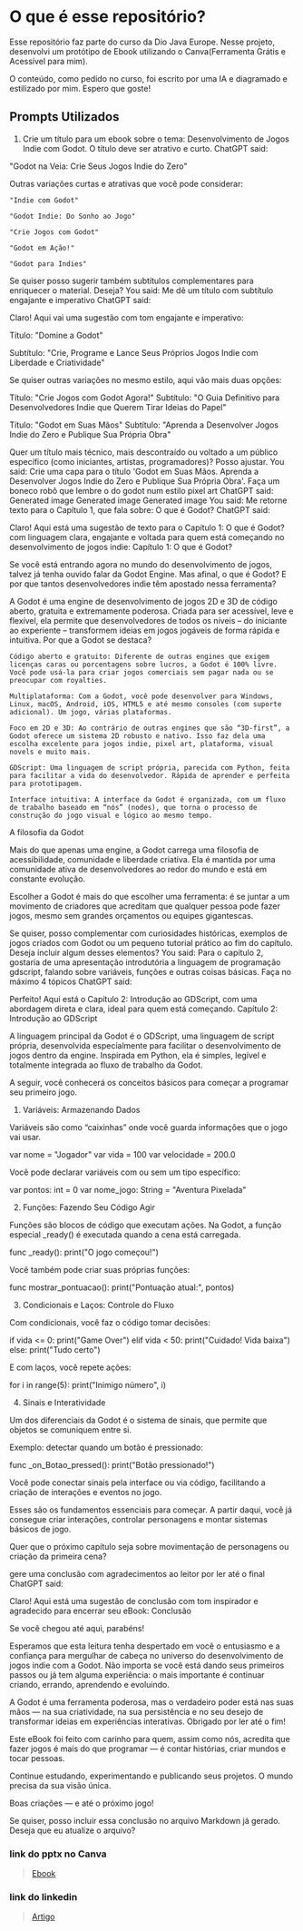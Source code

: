 # O que é esse repositório?

Esse repositório faz parte do curso da Dio Java Europe. Nesse projeto, desenvolvi um protótipo de Ebook utilizando o Canva(Ferramenta Grátis e Acessível para mim).

O conteúdo, como pedido no curso, foi escrito por uma IA e diagramado e estilizado por mim. Espero que goste!

## Prompts Utilizados

1. Crie um título para um ebook sobre o tema: Desenvolvimento de Jogos Indie com Godot. O título deve ser atrativo e curto.
   ChatGPT said:

"Godot na Veia: Crie Seus Jogos Indie do Zero"

Outras variações curtas e atrativas que você pode considerar:

    "Indie com Godot"

    "Godot Indie: Do Sonho ao Jogo"

    "Crie Jogos com Godot"

    "Godot em Ação!"

    "Godot para Indies"

Se quiser posso sugerir também subtítulos complementares para enriquecer o material. Deseja?
You said:
Me dê um título com subtítulo engajante e imperativo
ChatGPT said:

Claro! Aqui vai uma sugestão com tom engajante e imperativo:

Título:
"Domine a Godot"

Subtítulo:
"Crie, Programe e Lance Seus Próprios Jogos Indie com Liberdade e Criatividade"

Se quiser outras variações no mesmo estilo, aqui vão mais duas opções:

Título:
"Crie Jogos com Godot Agora!"
Subtítulo:
"O Guia Definitivo para Desenvolvedores Indie que Querem Tirar Ideias do Papel"

Título:
"Godot em Suas Mãos"
Subtítulo:
"Aprenda a Desenvolver Jogos Indie do Zero e Publique Sua Própria Obra"

Quer um título mais técnico, mais descontraído ou voltado a um público específico (como iniciantes, artistas, programadores)? Posso ajustar.
You said:
Crie uma capa para o título 'Godot em Suas Mãos. Aprenda a Desenvolver Jogos Indie do Zero e Publique Sua Própria Obra'. Faça um boneco robô que lembre o do godot num estilo pixel art
ChatGPT said:
Generated image
Generated image
Generated image
You said:
Me retorne texto para o Capítulo 1, que fala sobre: O que é Godot?
ChatGPT said:

Claro! Aqui está uma sugestão de texto para o Capítulo 1: O que é Godot? com linguagem clara, engajante e voltada para quem está começando no desenvolvimento de jogos indie:
Capítulo 1: O que é Godot?

Se você está entrando agora no mundo do desenvolvimento de jogos, talvez já tenha ouvido falar da Godot Engine. Mas afinal, o que é Godot? E por que tantos desenvolvedores indie têm apostado nessa ferramenta?

A Godot é uma engine de desenvolvimento de jogos 2D e 3D de código aberto, gratuita e extremamente poderosa. Criada para ser acessível, leve e flexível, ela permite que desenvolvedores de todos os níveis – do iniciante ao experiente – transformem ideias em jogos jogáveis de forma rápida e intuitiva.
Por que a Godot se destaca?

    Código aberto e gratuito: Diferente de outras engines que exigem licenças caras ou porcentagens sobre lucros, a Godot é 100% livre. Você pode usá-la para criar jogos comerciais sem pagar nada ou se preocupar com royalties.

    Multiplataforma: Com a Godot, você pode desenvolver para Windows, Linux, macOS, Android, iOS, HTML5 e até mesmo consoles (com suporte adicional). Um jogo, várias plataformas.

    Foco em 2D e 3D: Ao contrário de outras engines que são “3D-first”, a Godot oferece um sistema 2D robusto e nativo. Isso faz dela uma escolha excelente para jogos indie, pixel art, plataforma, visual novels e muito mais.

    GDScript: Uma linguagem de script própria, parecida com Python, feita para facilitar a vida do desenvolvedor. Rápida de aprender e perfeita para prototipagem.

    Interface intuitiva: A interface da Godot é organizada, com um fluxo de trabalho baseado em “nós” (nodes), que torna o processo de construção do jogo visual e lógico ao mesmo tempo.

A filosofia da Godot

Mais do que apenas uma engine, a Godot carrega uma filosofia de acessibilidade, comunidade e liberdade criativa. Ela é mantida por uma comunidade ativa de desenvolvedores ao redor do mundo e está em constante evolução.

Escolher a Godot é mais do que escolher uma ferramenta: é se juntar a um movimento de criadores que acreditam que qualquer pessoa pode fazer jogos, mesmo sem grandes orçamentos ou equipes gigantescas.

Se quiser, posso complementar com curiosidades históricas, exemplos de jogos criados com Godot ou um pequeno tutorial prático ao fim do capítulo. Deseja incluir algum desses elementos?
You said:
Para o capítulo 2, gostaria de uma apresentação introdutória a linguagem de programação gdscript, falando sobre variáveis, funções e outras coisas básicas. Faça no máximo 4 tópicos
ChatGPT said:

Perfeito! Aqui está o Capítulo 2: Introdução ao GDScript, com uma abordagem direta e clara, ideal para quem está começando.
Capítulo 2: Introdução ao GDScript

A linguagem principal da Godot é o GDScript, uma linguagem de script própria, desenvolvida especialmente para facilitar o desenvolvimento de jogos dentro da engine. Inspirada em Python, ela é simples, legível e totalmente integrada ao fluxo de trabalho da Godot.

A seguir, você conhecerá os conceitos básicos para começar a programar seu primeiro jogo.

1. Variáveis: Armazenando Dados

Variáveis são como “caixinhas” onde você guarda informações que o jogo vai usar.

var nome = "Jogador"
var vida = 100
var velocidade = 200.0

Você pode declarar variáveis com ou sem um tipo específico:

var pontos: int = 0
var nome_jogo: String = "Aventura Pixelada"

2. Funções: Fazendo Seu Código Agir

Funções são blocos de código que executam ações. Na Godot, a função especial \_ready() é executada quando a cena está carregada.

func \_ready():
print("O jogo começou!")

Você também pode criar suas próprias funções:

func mostrar_pontuacao():
print("Pontuação atual:", pontos)

3. Condicionais e Laços: Controle do Fluxo

Com condicionais, você faz o código tomar decisões:

if vida <= 0:
print("Game Over")
elif vida < 50:
print("Cuidado! Vida baixa")
else:
print("Tudo certo")

E com laços, você repete ações:

for i in range(5):
print("Inimigo número", i)

4. Sinais e Interatividade

Um dos diferenciais da Godot é o sistema de sinais, que permite que objetos se comuniquem entre si.

Exemplo: detectar quando um botão é pressionado:

func \_on_Botao_pressed():
print("Botão pressionado!")

Você pode conectar sinais pela interface ou via código, facilitando a criação de interações e eventos no jogo.

Esses são os fundamentos essenciais para começar. A partir daqui, você já consegue criar interações, controlar personagens e montar sistemas básicos de jogo.

Quer que o próximo capítulo seja sobre movimentação de personagens ou criação da primeira cena?

gere uma conclusão com agradecimentos ao leitor por ler até o final
ChatGPT said:

Claro! Aqui está uma sugestão de conclusão com tom inspirador e agradecido para encerrar seu eBook:
Conclusão

Se você chegou até aqui, parabéns!

Esperamos que esta leitura tenha despertado em você o entusiasmo e a confiança para mergulhar de cabeça no universo do desenvolvimento de jogos indie com a Godot. Não importa se você está dando seus primeiros passos ou já tem alguma experiência: o mais importante é continuar criando, errando, aprendendo e evoluindo.

A Godot é uma ferramenta poderosa, mas o verdadeiro poder está nas suas mãos — na sua criatividade, na sua persistência e no seu desejo de transformar ideias em experiências interativas.
Obrigado por ler até o fim!

Este eBook foi feito com carinho para quem, assim como nós, acredita que fazer jogos é mais do que programar — é contar histórias, criar mundos e tocar pessoas.

Continue estudando, experimentando e publicando seus projetos. O mundo precisa da sua visão única.

Boas criações — e até o próximo jogo!

Se quiser, posso incluir essa conclusão no arquivo Markdown já gerado. Deseja que eu atualize o arquivo?

### link do pptx no Canva

> [Ebook](https://www.canva.com/design/DAGrgAWMvyI/4OXVQlnnfui8hL5s02EF-g/edit?utm_content=DAGrgAWMvyI&utm_campaign=designshare&utm_medium=link2&utm_source=sharebutton)

### link do linkedin

> [Artigo](https://www.linkedin.com/in/breno-de-moraes/)
